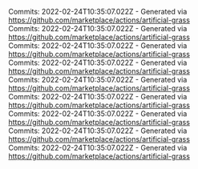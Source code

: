 Commits: 2022-02-24T10:35:07.022Z - Generated via https://github.com/marketplace/actions/artificial-grass
<br>
Commits: 2022-02-24T10:35:07.022Z - Generated via https://github.com/marketplace/actions/artificial-grass
<br>
Commits: 2022-02-24T10:35:07.022Z - Generated via https://github.com/marketplace/actions/artificial-grass
<br>
Commits: 2022-02-24T10:35:07.022Z - Generated via https://github.com/marketplace/actions/artificial-grass
<br>
Commits: 2022-02-24T10:35:07.022Z - Generated via https://github.com/marketplace/actions/artificial-grass
<br>
Commits: 2022-02-24T10:35:07.022Z - Generated via https://github.com/marketplace/actions/artificial-grass
<br>
Commits: 2022-02-24T10:35:07.022Z - Generated via https://github.com/marketplace/actions/artificial-grass
<br>
Commits: 2022-02-24T10:35:07.022Z - Generated via https://github.com/marketplace/actions/artificial-grass
<br>
Commits: 2022-02-24T10:35:07.022Z - Generated via https://github.com/marketplace/actions/artificial-grass
<br>
